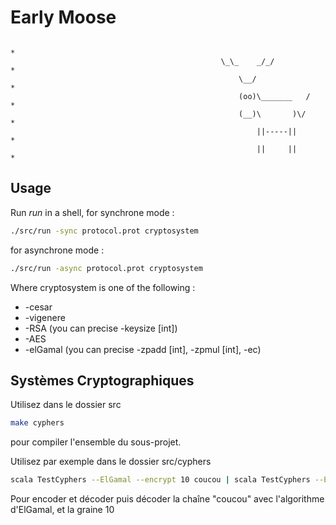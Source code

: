 Early Moose
==================

                                                                              *
                                                   \_\_    _/_/               *
                                                       \__/                   *
                                                       (oo)\_______   /       *
                                                       (__)\       )\/        *
                                                           ||-----||          *
                                                           ||     ||          *
Usage
-----

Run _run_ in a shell, for synchrone mode :
```bash
./src/run -sync protocol.prot cryptosystem
```
for asynchrone mode :
```bash
./src/run -async protocol.prot cryptosystem
```
Where cryptosystem is one of the following :
* -cesar
* -vigenere
* -RSA (you can precise -keysize [int])
* -AES
* -elGamal (you can precise -zpadd [int], -zpmul [int], -ec)


Systèmes Cryptographiques
----

Utilisez dans le dossier src
```bash
make cyphers
```
pour compiler l'ensemble du sous-projet.

Utilisez par exemple dans le dossier src/cyphers
```bash
scala TestCyphers --ElGamal --encrypt 10 coucou | scala TestCyphers --ElGamal --decrypt 10
```
Pour encoder et décoder puis décoder la chaîne "coucou" avec l'algorithme d'ElGamal, et la graine 10
